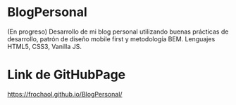 # BlogPersonal
(En progreso) Desarrollo de mi blog personal utilizando buenas prácticas de desarrollo, patrón de diseño mobile first y metodología BEM. Lenguajes HTML5, CSS3, Vanilla JS.

# Link de GitHubPage
https://frochaol.github.io/BlogPersonal/
